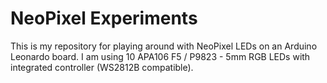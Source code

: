 # NeoPixel Experiments

This is my repository for playing around with NeoPixel LEDs on an Arduino Leonardo board.
I am using 10 APA106 F5 / P9823 - 5mm RGB LEDs with integrated controller (WS2812B compatible).